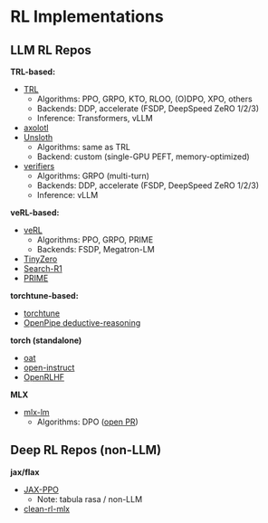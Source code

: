 # RL Implementations

## LLM RL Repos
**TRL-based:**
- [TRL](https://github.com/huggingface/trl/tree/main/trl)
    - Algorithms: PPO, GRPO, KTO, RLOO, (O)DPO, XPO, others
    - Backends: DDP, accelerate (FSDP, DeepSpeed ZeRO 1/2/3)
    - Inference: Transformers, vLLM
- [axolotl](https://github.com/axolotl-ai-cloud/axolotl)
- [Unsloth](https://github.com/unslothai/unsloth)
    - Algorithms: same as TRL
    - Backend: custom (single-GPU PEFT, memory-optimized)
- [verifiers](https://github.com/willccbb/verifiers)
    - Algorithms: GRPO (multi-turn)
    - Backends: DDP, accelerate (FSDP, DeepSpeed ZeRO 1/2/3)
    - Inference: vLLM

**veRL-based:**
- [veRL](https://github.com/volcengine/verl)
    - Algorithms: PPO, GRPO, PRIME
    - Backends: FSDP, Megatron-LM
- [TinyZero](https://github.com/Jiayi-Pan/TinyZero)
- [Search-R1](https://github.com/PeterGriffinJin/Search-R1)
- [PRIME](https://github.com/PRIME-RL/PRIME)

**torchtune-based:**
- [torchtune](https://github.com/pytorch/torchtune)
- [OpenPipe deductive-reasoning](https://github.com/OpenPipe/deductive-reasoning)

**torch (standalone)**
- [oat](https://github.com/sail-sg/oat/tree/main)
- [open-instruct](https://github.com/allenai/open-instruct)
- [OpenRLHF](https://github.com/OpenRLHF/OpenRLHF)

**MLX**
- [mlx-lm](https://github.com/ml-explore/mlx-examples/blob/main/llms/README.md)
    - Algorithms: DPO ([open PR](https://github.com/ml-explore/mlx-examples/pull/1279))


## Deep RL Repos (non-LLM)

**jax/flax**
- [JAX-PPO](https://github.com/zombie-einstein/JAX-PPO)
    - Note: tabula rasa / non-LLM
- [clean-rl-mlx](https://github.com/andrew-silva/clean-rl-mlx)


